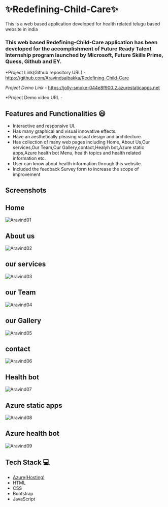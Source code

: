 # ✨Redefining-Child-Care✨

This is a web based application developed for health related telugu based website in india

### This web based Redefining-Child-Care application has been developed for the accomplishment of Future Ready Talent Internship program launched by Microsoft, Future Skills Prime, Quess, Github and EY.

*Project Link(Github repository URL) - https://github.com/Aravindsaibakka/Redefining-Child-Care

*Project Demo Link* - https://jolly-smoke-044e8f900.2.azurestaticapps.net

*Project Demo video URL - 

## Features and Functionalities 😃

- Interactive and responsive UI.
- Has many graphical and visual innovative effects.
- Have an aesthetically pleasing visual design and architecture.
- Has collection of many web pages including Home, About Us,Our services,Our Team,Our Gallery,contact,Healyh bot,Azure static apps,Azure health bot Menu, health topics and health related information etc.
- User can know about health information through this website.
- Included the feedback Survey form to increase the scope of improvement 

## Screenshots ##
  
## Home
![Aravind01](https://user-images.githubusercontent.com/117900459/208377962-30b0d128-bbc0-4cd0-8681-43c17542bbfa.png)


## About us
![Aravind02](https://user-images.githubusercontent.com/117900459/208378040-e94b2594-f462-4033-936b-aebebfe73e2a.png)


## our services
![Aravind03](https://user-images.githubusercontent.com/117900459/208378105-8d93c9f2-29d0-4de8-b621-e6f4c268a983.png)


## our Team
![Aravind04](https://user-images.githubusercontent.com/117900459/208378385-588dc082-b96e-4a05-8b91-ce347eefb7e8.png)


## our Gallery
![Aravind05](https://user-images.githubusercontent.com/117900459/208378508-fbd73771-2e6c-4637-9f05-8be560d9ea0b.png)


## contact
![Aravind06](https://user-images.githubusercontent.com/117900459/208378608-8e756e11-5fe3-47b0-89a4-5f6a6c353edd.png)


## Health bot
![Aravind07](https://user-images.githubusercontent.com/117900459/208378729-66cb980e-956b-4118-b6c8-c007685dbacc.png)


## Azure static apps
![Aravind08](https://user-images.githubusercontent.com/117900459/208378793-b43339b8-3bbc-4456-959e-b7e8421b396e.png)


## Azure health bot
![Aravind09](https://user-images.githubusercontent.com/117900459/208378870-7bfef7bf-093c-423a-9eaa-e0c62cbe7981.png)



## Tech Stack 💻

- [Azure(Hosting)](https://azure.microsoft.com/en-in/features/azure-portal/)
- HTML
- CSS
- Bootstrap
- JavaScript
